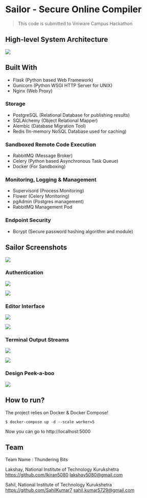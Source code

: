 # Sailor - Secure Online Compiler

> This code is submitted to Vmware Campus Hackathon

## High-level System Architecture

![](./project/architecture.png)

## Built With

- Flask (Python based Web Framework)
- Gunicorn (Python WSGI HTTP Server for UNIX)
- Nginx (Web Proxy)

### Storage

- PostgreSQL (Relational Database for publishing results)
- SQLAlchemy (Object Relational Mapper)
- Alembic (Database Migration Tool)
- Redis (In-memory NoSQL Database used for caching)

### Sandboxed Remote Code Execution

- RabbitMQ (Message Broker)
- Celery (Python based Asynchronous Task Queue)
- Docker (For Sandboxing)

### Monitoring, Logging & Management

- Supervisord (Process Monitoring)
- Flower (Celery Monitoring)
- pgAdmin (Postgres management)
- RabbitMQ Management Pod

### Endpoint Security

- Bcrypt (Secure password hashing algorithm and module)

## Sailor Screenshots

![](./project/sailor01.png)

### Authentication

![](./project/login.png)

![](./project/registeration.png)

### Editor Interface

![](./project/editor0.png)

![](./project/editor.png)

### Terminal Output Streams

![](./project/output.png)

![](./project/stderr.png)

### Design Peek-a-boo

![](./project/sailor02.png)

## How to run?

The project relies on Docker & Docker Compose!

```
$ docker-compose up -d --scale worker=5
```

Now you can go to http://localhost:5000

## Team

Team Name : Thundering Bits

Lakshay, National Institute of Technology Kurukshetra
https://github.com/lkiran5080
lakshay5080@gmail.com

Sahil, National Institute of Technology Kurukshetra
https://github.com/SahilKumar7
sahil.kumar5729@gmail.com
